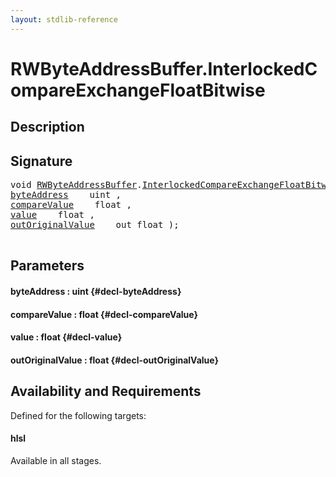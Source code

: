 ```yaml
---
layout: stdlib-reference
---
```


# RWByteAddressBuffer\.InterlockedCompareExchangeFloatBitwise

## Description





## Signature 

<pre>
void <a href="/stdlib-reference/types/RWByteAddressBuffer/index" class="code_type">RWByteAddressBuffer</a>.<a href="/stdlib-reference/types/RWByteAddressBuffer/InterlockedCompareExchangeFloatBitwise">InterlockedCompareExchangeFloatBitwise</a>(
<a href="/stdlib-reference/types/RWByteAddressBuffer/InterlockedCompareExchangeFloatBitwise#decl-byteAddress" class="code_param">byteAddress</a>    uint ,
<a href="/stdlib-reference/types/RWByteAddressBuffer/InterlockedCompareExchangeFloatBitwise#decl-compareValue" class="code_param">compareValue</a>    float ,
<a href="/stdlib-reference/types/RWByteAddressBuffer/InterlockedCompareExchangeFloatBitwise#decl-value" class="code_param">value</a>    float ,
<a href="/stdlib-reference/types/RWByteAddressBuffer/InterlockedCompareExchangeFloatBitwise#decl-outOriginalValue" class="code_param">outOriginalValue</a>    out float );

</pre>

## Parameters

#### byteAddress  : uint {#decl-byteAddress}
#### compareValue  : float {#decl-compareValue}
#### value  : float {#decl-value}
#### outOriginalValue  : float {#decl-outOriginalValue}

## Availability and Requirements

Defined for the following targets:

#### hlsl
Available in all stages.



